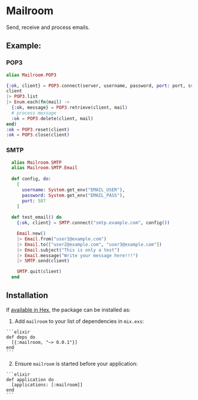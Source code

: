 # Mailroom

Send, receive and process emails.

## Example:

### POP3
```elixir
alias Mailroom.POP3

{:ok, client} = POP3.connect(server, username, password, port: port, ssl: true)
client
|> POP3.list
|> Enum.each(fn(mail) ->
  {:ok, message} = POP3.retrieve(client, mail)
  # process message
  :ok = POP3.delete(client, mail)
end)
:ok = POP3.reset(client)
:ok = POP3.close(client)
```

### SMTP
```elixir
  alias Mailroom.SMTP
  alias Mailroom.SMTP.Email
  
  def config, do:
    [
      username: System.get_env("EMAIL_USER"),
      password: System.get_env("EMAIL_PASS"),
      port: 587
    ]
  
  def test_email() do
    {:ok, client} = SMTP.connect("smtp.example.com", config()) 

    Email.new()
    |> Email.from("user1@example.com")
    |> Email.to(["user2@example.com", "user3@example.com"])
    |> Email.subject("This is only a test")
    |> Email.message("Write your message here!!!")
    |> SMTP.send(client)

    SMTP.quit(client)
  end
```

## Installation

If [available in Hex](https://hex.pm/docs/publish), the package can be installed as:

  1. Add `mailroom` to your list of dependencies in `mix.exs`:

    ```elixir
    def deps do
      [{:mailroom, "~> 0.0.1"}]
    end
    ```

  2. Ensure `mailroom` is started before your application:

    ```elixir
    def application do
      [applications: [:mailroom]]
    end
    ```
